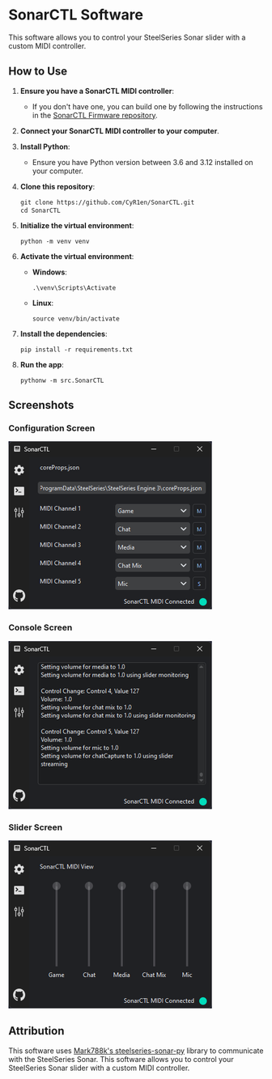 # SonarCTL Software

This software allows you to control your SteelSeries Sonar slider with a custom MIDI controller.

## How to Use

1. **Ensure you have a SonarCTL MIDI controller**:
    - If you don't have one, you can build one by following the instructions in the [SonarCTL Firmware repository](https://github.com/CyR1en/SonarCTL-Firmware).

2. **Connect your SonarCTL MIDI controller to your computer**.

3. **Install Python**:
    - Ensure you have Python version between 3.6 and 3.12 installed on your computer.

4. **Clone this repository**:
    ```shell
    git clone https://github.com/CyR1en/SonarCTL.git
    cd SonarCTL
    ```

5. **Initialize the virtual environment**:
    ```shell
    python -m venv venv
    ```

6. **Activate the virtual environment**:
    - **Windows**:
        ```shell
        .\venv\Scripts\Activate
        ```
    - **Linux**:
        ```shell
        source venv/bin/activate
        ```

7. **Install the dependencies**:
    ```shell
    pip install -r requirements.txt
    ```

8. **Run the app**:
    ```shell
    pythonw -m src.SonarCTL
    ```

## Screenshots

### Configuration Screen
![Configuration Screen](docs/images/ConfigView.png)

### Console Screen
![Console Screen](docs/images/ConsoleView.png)

### Slider Screen
![Slider Screen](docs/images/SliderView.png)

## Attribution

This software uses [Mark788k's steelseries-sonar-py](https://github.com/Mark7888/steelseries-sonar-py) library to communicate with the SteelSeries Sonar.
This software allows you to control your SteelSeries Sonar slider with a custom MIDI controller.